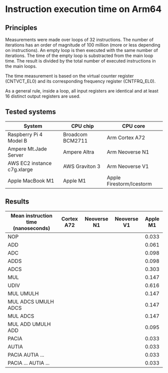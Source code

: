 # Instruction execution time on Arm64

## Principles

Measurements were made over loops of 32 instructions. The number of iterations
has an order of magnitude of 100 million (more or less depending on instructions).
An empty loop is then executed with the same number of iterations. The time of the
empty loop is substracted from the main loop time. The result is divided by the
total number of executed instructions in the main loops.

The time measurement is based on the virtual counter register (CNTVCT_EL0) and
its corresponding frequency register (CNTFRQ_EL0).

As a general rule, inside a loop, all input registers are identical and at least
16 distinct output registers are used.

## Tested systems

| System                      | CPU chip         | CPU core                 |
| --------------------------- | ---------------- | ------------------------ |
| Raspberry Pi 4 Model B      | Broadcom BCM2711 | Arm Cortex A72           |
| Ampere Mt.Jade Server       | Ampere Altra     | Arm Neoverse N1          |
| AWS EC2 instance c7g.xlarge | AWS Graviton 3   | Arm Neoverse V1          |
| Apple MacBook M1            | Apple M1         | Apple Firestorm/Icestorm |

## Results

| Mean instruction time (nanoseconds) | Cortex A72 | Neoverse N1 | Neoverse V1 | Apple M1 |
| ----------------------------------- | :--------: | :---------: | :---------: | :------: |
| NOP                                 |            |             |             | 0.033    |
| ADD                                 |            |             |             | 0.061    |
| ADC                                 |            |             |             | 0.098    |
| ADDS                                |            |             |             | 0.098    |
| ADCS                                |            |             |             | 0.303    |
| MUL                                 |            |             |             | 0.147    |
| UDIV                                |            |             |             | 0.616    |
| MUL UMULH                           |            |             |             | 0.147    |
| MUL ADCS UMULH ADCS                 |            |             |             | 0.147    |
| MUL ADCS                            |            |             |             | 0.147    |
| MUL ADD UMULH ADD                   |            |             |             | 0.095    |
| PACIA                               |            |             |             | 0.033    |
| AUTIA                               |            |             |             | 0.033    |
| PACIA AUTIA ...                     |            |             |             | 0.033    |
| PACIA ... AUTIA ...                 |            |             |             | 0.033    |
